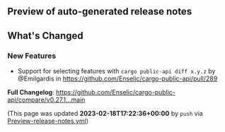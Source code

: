 ## Preview of auto-generated release notes
<!-- Release notes generated using configuration in .github/release.yml at main -->

## What's Changed
### New Features
* Support for selecting features with `cargo public-api diff x.y.z` by @Emilgardis in https://github.com/Enselic/cargo-public-api/pull/289


**Full Changelog**: https://github.com/Enselic/cargo-public-api/compare/v0.27.1...main


(This page was updated **2023-02-18T17:22:36+00:00** by `push` via [Preview-release-notes.yml](https://github.com/Enselic/cargo-public-api/actions/runs/4212241048))
